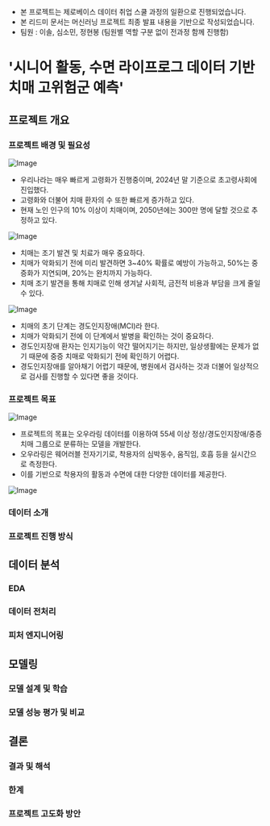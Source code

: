 - 본 프로젝트는 제로베이스 데이터 취업 스쿨 과정의 일환으로 진행되었습니다.
- 본 리드미 문서는 머신러닝 프로젝트 최종 발표 내용을 기반으로 작성되었습니다.
- 팀원 : 이솔, 심소민, 정현봉 (팀원별 역할 구분 없이 전과정 함께 진행함)

# '시니어 활동, 수면 라이프로그 데이터 기반 치매 고위험군 예측' 
## 프로젝트 개요
### 프로젝트 배경 및 필요성
![Image](https://github.com/user-attachments/assets/b9db6cbf-5491-47c5-aa1e-f0328f12a2b6)
- 우리나라는 매우 빠르게 고령화가 진행중이며, 2024년 말 기준으로 초고령사회에 진입했다.
- 고령화와 더불어 치매 환자의 수 또한 빠르게 증가하고 있다.
- 현재 노인 인구의 10% 이상이 치매이며, 2050년에는 300만 명에 달할 것으로 추정하고 있다.

![Image](https://github.com/user-attachments/assets/6f0939ae-ce47-462a-b5f8-6ceece5f98a3)
- 치매는 조기 발견 및 치료가 매우 중요하다.
- 치매가 악화되기 전에 미리 발견하면 3~40% 확률로 예방이 가능하고, 50%는 중증화가 지연되며, 20%는 완치까지 가능하다.
- 치매 조기 발견을 통해 치매로 인해 생겨날 사회적, 금전적 비용과 부담을 크게 줄일 수 있다. 

![Image](https://github.com/user-attachments/assets/04b46a20-dcd7-416e-9ecb-35f3237b27ce)
- 치매의 초기 단계는 경도인지장애(MCI)라 한다.
- 치매가 악화되기 전에 이 단계에서 발병을 확인하는 것이 중요하다.
- 경도인지장애 환자는 인지기능이 약간 떨어지기는 하지만, 일상생활에는 문제가 없기 때문에 중증 치매로 악화되기 전에 확인하기 어렵다.
- 경도인지장애를 알아채기 어렵기 때문에, 병원에서 검사하는 것과 더불어 일상적으로 검사를 진행할 수 있다면 좋을 것이다.

### 프로젝트 목표
![Image](https://github.com/user-attachments/assets/cfcb7286-ee59-4374-b77a-6edb56c8ca10)
- 프로젝트의 목표는 오우라링 데이터를 이용하여 55세 이상 정상/경도인지장애/중증치매 그룹으로 분류하는 모델을 개발한다.
- 오우라링은 웨어러블 전자기기로, 착용자의 심박동수, 움직임, 호흡 등을 실시간으로 측정한다.
- 이를 기반으로 착용자의 활동과 수면에 대한 다양한 데이터를 제공한다. 

![Image](https://github.com/user-attachments/assets/96516a44-1fb6-4a17-80a6-3d1b99fbd7af)


### 데이터 소개

### 프로젝트 진행 방식

## 데이터 분석

### EDA

### 데이터 전처리

### 피처 엔지니어링

## 모델링

### 모델 설계 및 학습

### 모델 성능 평가 및 비교

## 결론 
### 결과 및 해석

### 한계

### 프로젝트 고도화 방안

